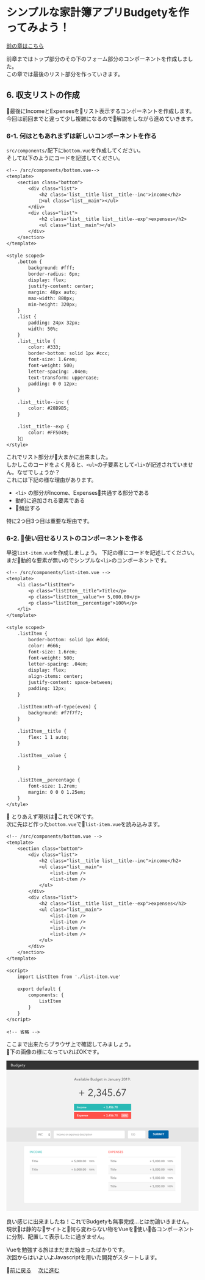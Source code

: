 # シンプルな家計簿アプリBudgetyを作ってみよう！
[前の章はこちら](./page3.md)

前章まではトップ部分のその下のフォーム部分のコンポーネントを作成しました。  
この章では最後のリスト部分を作っていきます。

## 6. 収支リストの作成
最後にIncomeとExpensesをリスト表示するコンポーネントを作成します。  
今回は前回までと違って少し複雑になるので解説をしながら進めていきます。

### 6-1. 何はともあれまずは新しいコンポーネントを作る
`src/components/`配下に`bottom.vue`を作成してください。  
そして以下のようにコードを記述してください。

```vue
<!-- /src/components/bottom.vue-->
<template>
    <section class="bottom">
        <div class="list">
            <h2 class='list__title list__title--inc'>income</h2>
            <ul class="list__main"></ul>
        </div>
        <div class="list">
            <h2 class='list__title list__title--exp'>expenses</h2>
            <ul class="list__main"></ul>
        </div>
    </section>
</template>

<style scoped>
    .bottom {
        background: #fff;
        border-radius: 6px;
        display: flex;
        justify-content: center;
        margin: 48px auto;
        max-width: 880px;
        min-height: 320px;
    }
    .list {
        padding: 24px 32px;
        width: 50%;
    }
    .list__title {
        color: #333;
        border-bottom: solid 1px #ccc;
        font-size: 1.6rem;
        font-weight: 500;
        letter-spacing: .04em;
        text-transform: uppercase;
        padding: 0 0 12px;
    }

    .list__title--inc {
        color: #28B9B5;
    }
    
    .list__title--exp {
        color: #FF5049;
    }
</style>
```

これでリスト部分が大まかに出来ました。  
しかしこのコードをよく見ると、`<ul>`の子要素として`<li>`が記述されていません。なぜでしょうか？  
これには下記の様な理由があります。
- `<li>` の部分がIncome、Expenses共通する部分である  
- 動的に追加される要素である
- 頻出する

特に2つ目3つ目は重要な理由です。

### 6-2. 使い回せるリストのコンポーネントを作る
早速`list-item.vue`を作成しましょう。
下記の様にコードを記述してください。  
まだ動的な要素が無いのでシンプルな`<li>`のコンポーネントです。

```vue
<!-- /src/components/list-item.vue -->
<template>
    <li class="listItem">
        <p class="listItem__title">Title</p>
        <p class="listItem__value">+ 5,000.00</p>
        <p class="listItem__percentage">100%</p>
    </li>
</template>

<style scoped>
    .listItem {
        border-bottom: solid 1px #ddd;
        color: #666;
        font-size: 1.6rem;
        font-weight: 500;
        letter-spacing: .04em;
        display: flex;
        align-items: center;
        justify-content: space-between;
        padding: 12px;
    }
    
    .listItem:nth-of-type(even) {
        background: #f7f7f7;
    }

    .listItem__title {
        flex: 1 1 auto;
    }

    .listItem__value {
    
    }

    .listItem__percentage {
        font-size: 1.2rem;
        margin: 0 0 0 1.25em;
    }
</style>
```

とりあえず現状はこれでOKです。  
次に先ほど作った`bottom.vue`で`list-item.vue`を読み込みます。

```vue
<!-- /src/components/bottom.vue -->
<template>
    <section class="bottom">
        <div class="list">
            <h2 class="list__title list__title--inc">income</h2>
            <ul class="list__main">
                <list-item />
                <list-item />
            </ul>
        </div>
        <div class="list">
            <h2 class="list__title list__title--exp">expenses</h2>
            <ul class="list__main">
                <list-item />
                <list-item />
                <list-item />
                <list-item />
            </ul>
        </div>
    </section>
</template>

<script>
    import ListItem from './list-item.vue'

    export default {
        components: {
            ListItem
        }
    }
</script>

<!-- 省略 -->
```

ここまで出来たらブラウザ上で確認してみましょう。  
下の画像の様になっていればOKです。
<p align="center"><img src="./images/ss5.png"></p>

良い感じに出来ましたね！これでBudgetyも無事完成...とは勿論いきません。  
現状は静的なサイトと何ら変わらない物をVueを使い各コンポーネントに分割、配置して表示したに過ぎません。  

Vueを勉強する旅はまだまだ始まったばかりです。  
次回からはいよいよJavascriptを用いた開発がスタートします。  


[前に戻る](./page3.md)　 [次に進む](./page5.md) 